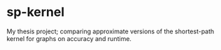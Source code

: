 sp-kernel
=========

My thesis project; comparing approximate versions of the shortest-path kernel for graphs on accuracy and runtime.

